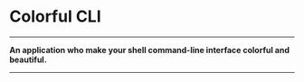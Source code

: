 # Colorful CLI

---

**An application who make your shell command-line interface colorful and beautiful.**

---
